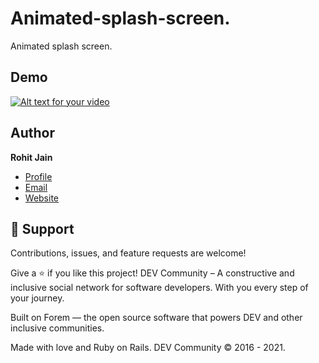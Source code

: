 # Animated-splash-screen.
Animated splash screen.
## Demo

[![Alt text for your video](http://img.youtube.com/vi/474ZkwwTRfc/0.jpg)](https://www.youtube.com/watch?v=474ZkwwTRfc)
## Author

**Rohit Jain**

- [Profile](https://github.com/rohit19060 "Rohit jain")
- [Email](mailto:rohitjain19060@gmail.com?subject=Hi "Hi!")
- [Website](https://kingtechnologies.in "Welcome")

## 🤝 Support

Contributions, issues, and feature requests are welcome!

Give a ⭐️ if you like this project!
DEV Community – A constructive and inclusive social network for software developers. With you every step of your journey.

Built on Forem — the open source software that powers DEV and other inclusive communities.

Made with love and Ruby on Rails. DEV Community © 2016 - 2021.
